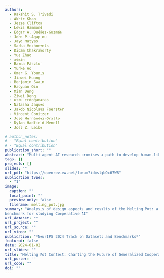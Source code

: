 ```yaml
---
authors:
  - Rakshit S. Trivedi
  - Akbir Khan
  - Jesse Clifton
  - Lewis Hammond
  - Edgar A. Duéñez-Guzmán
  - John P.~Agapiou
  - Jayd Matyas
  - Sasha Vezhnevets
  - Dipam Chakraborty
  - Yue Zhao 
  - admin
  - Barna Pásztor
  - Yunke Ao
  - Omar G. Younis
  - Jiawei Huang
  - Benjamin Swain
  - Haoyuan Qin
  - Mian Deng
  - Ziwei Deng
  - Utku Erdoğanaras
  - Natasha Jaques
  - Jakob Nicolaus Foerster
  - Vincent Conitzer
  - José Hernández-Orallo
  - Dylan Hadfield-Menell
  - Joel Z. Leibo
  
# author_notes:
# - "Equal contribution"
# - "Equal contribution"
publication_short: ""
abstract: "Multi-agent AI research promises a path to develop human-like and human-compatible intelligent technologies that complement the solipsistic view of other approaches, which mostly do not consider interactions between agents. Aiming to make progress in this direction, the Melting Pot contest 2023 focused on the problem of cooperation among interacting agents and challenged researchers to push the boundaries of multi-agent reinforcement learning (MARL) for mixed-motive games. The contest leveraged the Melting Pot environment suite to rigorously evaluate how well agents can adapt their cooperative skills to interact with novel partners in unforeseen situations. Unlike other reinforcement learning challenges, this challenge focused on \textit{social} rather than \textit{environmental} generalisation. In particular, a population of agents performs well in Melting Pot when its component individuals are adept at finding ways to cooperate both with others in their population and with strangers. Thus Melting Pot measures \emph{cooperative intelligence}. The contest attracted over 600 participants across 100+ teams globally and was a success on multiple fronts: (i) it contributed to our goal of pushing the frontiers of MARL towards building more cooperatively intelligent agents, evidenced by several submissions that outperformed established baselines; (ii) it attracted a diverse range of participants, from independent researchers to industry affiliates and academic labs, both with strong background and new interest in the area alike, broadening the field’s demographic and intellectual diversity; and (iii) analyzing the submitted agents provided important insights, highlighting areas for improvement in evaluating agents' cooperative intelligence. This paper summarizes the design aspects and results of the contest and explores the potential of Melting Pot as a benchmark for studying Cooperative AI. We further analyze the top solutions and conclude with a discussion on promising directions for future research."
tags: []
projects: []
slides: ""
url_pdf: "https://openreview.net/forum?id=slqbOc67W8"
publication_types:
  - "1"
image:
  caption: ""
  focal_point: ""
  preview_only: false
  filename: melting_pot.jpg
summary: "Analysis of design aspects and results of the Melting Pot: a competition measuring agents' ability to cooperate with others. We built cognitive profiles of agents submitted to the competition.
benchmark for studying Cooperative AI"
url_dataset: ""
url_project: ""
url_source: ""
url_video: ""
publication: "*NeurIPS 2024 Track on Datasets and Benchmarks*"
featured: false
date: 2024-01-02
url_slides: ""
title: "Melting Pot Contest: Charting the Future of Generalized Cooperative Intelligence"
url_poster: ""
url_code: ""
doi: ""
---
```

